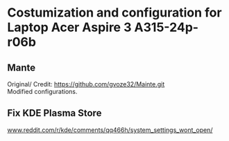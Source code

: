# Costumization and configuration for Laptop Acer Aspire 3 A315-24p-r06b

## Mante
Original/ Credit: https://github.com/gvoze32/Mainte.git \
Modified configurations.

## Fix KDE Plasma Store
www.reddit.com/r/kde/comments/qq466h/system_settings_wont_open/